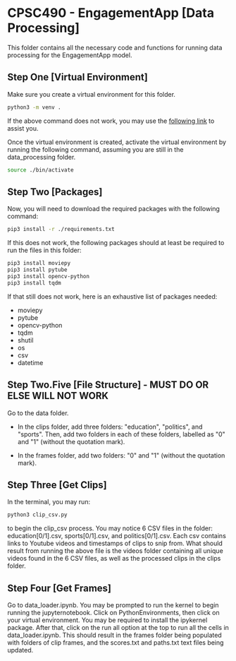 # CPSC490 - EngagementApp [Data Processing]

This folder contains all the necessary code and functions for running data processing for the EngagementApp model.

## Step One [Virtual Environment]

Make sure you create a virtual environment for this folder. 

```bash
python3 -m venv .
```

If the above command does not work, you may use the [following link](https://docs.python.org/3/library/venv.html) to assist you.

Once the virtual environment is created, activate the virtual environment by running the following command, assuming you are still in the data_processing folder.

```bash
source ./bin/activate
```

## Step Two [Packages]

Now, you will need to download the required packages with the following command:

```bash
pip3 install -r ./requirements.txt
```

If this does not work, the following packages should at least be required to run the files in this folder:
```bash
pip3 install moviepy
pip3 install pytube
pip3 install opencv-python
pip3 install tqdm
```

If that still does not work, here is an exhaustive list of packages needed:
- moviepy
- pytube
- opencv-python
- tqdm
- shutil
- os
- csv
- datetime

## Step Two.Five [File Structure] - MUST DO OR ELSE WILL NOT WORK

Go to the data folder. 

- In the clips folder, add three folders: "education", "politics", and "sports". Then, add two folders in each of these folders, labelled as "0" and "1" (without the quotation mark).

- In the frames folder, add two folders: "0" and "1" (without the quotation mark).

## Step Three [Get Clips]

In the terminal, you may run:
```bash
python3 clip_csv.py
```

to begin the clip_csv process. You may notice 6 CSV files in the folder: education[0/1].csv, sports[0/1].csv, and politics[0/1].csv. Each csv contains links to Youtube videos and timestamps of clips to snip from. What should result from running the above file is the videos folder containing all unique videos found in the 6 CSV files, as well as the processed clips in the clips folder. 

## Step Four [Get Frames]

Go to data_loader.ipynb. You may be prompted to run the kernel to begin running the jupyternotebook. Click on PythonEnvironments, then click on your virtual environment. You may be required to install the ipykernel package. After that, click on the run all option at the top to run all the cells in data_loader.ipynb. This should result in the frames folder being populated with folders of clip frames, and the scores.txt and paths.txt text files being updated.
